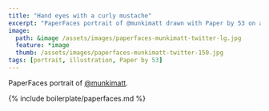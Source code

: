 ```yaml
---
title: "Hand eyes with a curly mustache"
excerpt: "PaperFaces portrait of @munkimatt drawn with Paper by 53 on an iPad."
image: 
  path: &image /assets/images/paperfaces-munkimatt-twitter-lg.jpg 
  feature: *image
  thumb: /assets/images/paperfaces-munkimatt-twitter-150.jpg
tags: [portrait, illustration, Paper by 53]
---
```


PaperFaces portrait of [@munkimatt](http://twitter.com/munkimatt).

{% include boilerplate/paperfaces.md %}